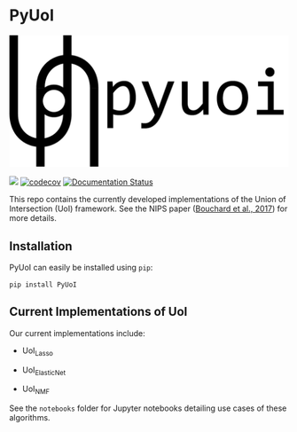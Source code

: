 # PyUoI

![PyUoI logo](https://raw.githubusercontent.com/BouchardLab/PyUoI/master/docs/source/art/pyuoi.png)

<img src="https://travis-ci.org/BouchardLab/PyUoI.svg?branch=master"> [![codecov](https://codecov.io/gh/BouchardLab/PyUoI/branch/master/graph/badge.svg)](https://codecov.io/gh/BouchardLab/PyUoI)
[![Documentation Status](https://readthedocs.org/projects/pyuoi/badge/?version=latest)](https://pyuoi.readthedocs.io/en/latest/?badge=latest)


This repo contains the currently developed implementations of the Union of Intersection
(UoI) framework. See the NIPS paper (<a href="https://papers.nips.cc/paper/6708-union-of-intersections-uoi-for-interpretable-data-driven-discovery-and-prediction">Bouchard et al., 2017</a>) for more details.

## Installation

PyUoI can easily be installed using `pip`:

```
pip install PyUoI
```

## Current Implementations of UoI

Our current implementations include:

* UoI<sub>Lasso</sub>

* UoI<sub>ElasticNet</sub>

* UoI<sub>NMF</sub>

See the `notebooks` folder for Jupyter notebooks detailing use cases of these algorithms.
